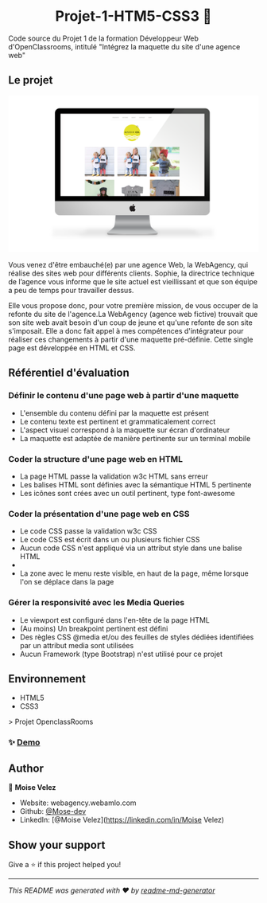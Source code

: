 <h1 align="center">Projet-1-HTM5-CSS3 👋</h1>

<p>Code source du Projet 1 de la formation Développeur Web d'OpenClassrooms, intitulé "Intégrez la maquette du site d'une agence web"</p>

<h2>Le projet</h2>
<p>
  <img alt="Ordinateur" src="main-feature.png" />
</p>
<p>Vous venez d'être embauché(e) par une agence Web, la WebAgency, qui réalise des sites web pour différents clients. Sophie, la directrice technique de l’agence vous informe que le site actuel est vieillissant et que son équipe a peu de temps pour travailler dessus.</p>
<p>Elle vous propose donc, pour votre première mission, de vous occuper de la refonte du site de l'agence.La WebAgency (agence web fictive) trouvait que son site web avait besoin d'un coup de jeune et qu'une refonte de son site s'imposait. Elle a donc fait appel à mes compétences d'intégrateur pour réaliser ces changements à partir d'une maquette pré-définie. Cette single page est développée en HTML et CSS.</p>

<h2>Référentiel d'évaluation</h2>

<h3>Définir le contenu d'une page web à partir d'une maquette</h3>
  <ul>
    <li>L'ensemble du contenu défini par la maquette est présent</li>
    <li>Le contenu texte est pertinent et grammaticalement correct</li>
    <li>L'aspect visuel correspond à la maquette sur écran d'ordinateur</li>
    <li>La maquette est adaptée de manière pertinente sur un terminal mobile</li>
  </ul>

  <h3>Coder la structure d'une page web en HTML</h3>
  <ul>
    <li>La page HTML passe la validation w3c HTML sans erreur</li>
    <li>Les balises HTML sont définies avec la sémantique HTML 5 pertinente</li>
    <li>Les icônes sont crées avec un outil pertinent, type font-awesome</li>
  </ul>

  <h3>Coder la présentation d'une page web en CSS</h3>
  <ul>
    <li>Le code CSS passe la validation w3c CSS</li>
    <li>Le code CSS est écrit dans un ou plusieurs fichier CSS</li>
    <li>Aucun code CSS n'est appliqué via un attribut style dans une balise HTML<li>
    <li>La zone avec le menu reste visible, en haut de la page, même lorsque l'on se déplace dans la page</li>
  </ul>

  <h3>Gérer la responsivité avec les Media Queries</h3>
  <ul>
    <li>Le viewport est configuré dans l'en-tête de la page HTML</li>
    <li>(Au moins) Un breakpoint pertinent est défini</li>
    <li>Des règles CSS @media et/ou des feuilles de styles dédiées identifiées par un attribut media sont utilisées</li>
    <li>Aucun Framework (type Bootstrap) n'est utilisé pour ce projet</li>
  </ul>

  <h2>Environnement</h2>
  <ul>
    <li>HTML5</li>
    <li>CSS3</li>
  </ul>
> Projet OpenclassRooms

### ✨ [Demo](webagency.webamlo.com)

## Author

👤 **Moise Velez**

* Website: webagency.webamlo.com 
* Github: [@Mose-dev](https://github.com/Mose-dev)
* LinkedIn: [@Moise Velez](https://linkedin.com/in/Moise Velez)

## Show your support

Give a ⭐️ if this project helped you!

***
_This README was generated with ❤️ by [readme-md-generator](https://github.com/kefranabg/readme-md-generator)_
